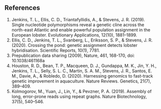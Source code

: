 **References**
----------

1. Jenkins, T. L., Ellis, C. D., Triantafyllidis, A., & Stevens, J. R. (2019). Single nucleotide polymorphisms reveal a genetic cline across the north-east Atlantic and enable powerful population assignment in the European lobster. Evolutionary Applications, 12(10), 1881–1899.
2. Ellis, C. D., Jenkins, T. L., Svanberg, L., Eriksson, S. P., & Stevens, J. R. (2020). Crossing the pond: genetic assignment detects lobster hybridisation. Scientific Reports, 10(1), 7781.
3. Prepublication data sharing (2009), Nature, 461, 168-170, doi: 10.1038/461168a
4. Houston, R. D., Bean, T. P., Macqueen, D. J., Gundappa, M. K., Jin, Y. H., Jenkins, T. L., Selly, S. L. C., Martin, S. A. M., Stevens, J. R., Santos, E. M., Davie, A., & Robledo, D. (2020). Harnessing genomics to fast-track genetic improvement in aquaculture. Nature Reviews. Genetics, 21(7), 389–409.
5. Kolmogorov, M., Yuan, J., Lin, Y., & Pevzner, P. A. (2019). Assembly of long, error-prone reads using repeat graphs. Nature Biotechnology, 37(5), 540–546.
